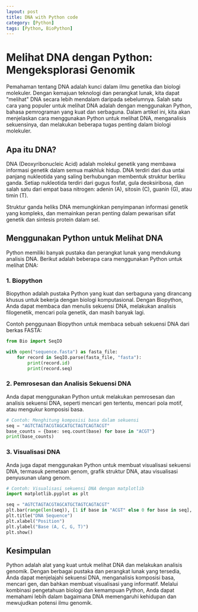 ```yaml
---
layout: post
title: DNA with Python code
category: [Python]
tags: [Python, BioPython]
---
```

# Melihat DNA dengan Python: Mengeksplorasi Genomik

Pemahaman tentang DNA adalah kunci dalam ilmu genetika dan biologi molekuler. Dengan kemajuan teknologi dan perangkat lunak, kita dapat "melihat" DNA secara lebih mendalam daripada sebelumnya. Salah satu cara yang populer untuk melihat DNA adalah dengan menggunakan Python, bahasa pemrograman yang kuat dan serbaguna. Dalam artikel ini, kita akan menjelaskan cara menggunakan Python untuk melihat DNA, menganalisis sekuensinya, dan melakukan beberapa tugas penting dalam biologi molekuler.

## Apa itu DNA?

DNA (Deoxyribonucleic Acid) adalah molekul genetik yang membawa informasi genetik dalam semua makhluk hidup. DNA terdiri dari dua untai panjang nukleotida yang saling berhubungan membentuk struktur berliku ganda. Setiap nukleotida terdiri dari gugus fosfat, gula deoksiribosa, dan salah satu dari empat basa nitrogen: adenin (A), sitosin (C), guanin (G), atau timin (T).

Struktur ganda heliks DNA memungkinkan penyimpanan informasi genetik yang kompleks, dan memainkan peran penting dalam pewarisan sifat genetik dan sintesis protein dalam sel.

## Menggunakan Python untuk Melihat DNA

Python memiliki banyak pustaka dan perangkat lunak yang mendukung analisis DNA. Berikut adalah beberapa cara menggunakan Python untuk melihat DNA:

### 1. **Biopython**

Biopython adalah pustaka Python yang kuat dan serbaguna yang dirancang khusus untuk bekerja dengan biologi komputasional. Dengan Biopython, Anda dapat membaca dan menulis sekuensi DNA, melakukan analisis filogenetik, mencari pola genetik, dan masih banyak lagi.

Contoh penggunaan Biopython untuk membaca sebuah sekuensi DNA dari berkas FASTA:

```python
from Bio import SeqIO

with open("sequence.fasta") as fasta_file:
    for record in SeqIO.parse(fasta_file, "fasta"):
        print(record.id)
        print(record.seq)
```

### 2. **Pemrosesan dan Analisis Sekuensi DNA**

Anda dapat menggunakan Python untuk melakukan pemrosesan dan analisis sekuensi DNA, seperti mencari gen tertentu, mencari pola motif, atau mengukur komposisi basa.

```python
# Contoh: Menghitung komposisi basa dalam sekuensi
seq = "AGTCTAGTACGTAGCATGCTAGTCAGTACGT"
base_counts = {base: seq.count(base) for base in "ACGT"}
print(base_counts)
```

### 3. **Visualisasi DNA**

Anda juga dapat menggunakan Python untuk membuat visualisasi sekuensi DNA, termasuk pemetaan genom, grafik struktur DNA, atau visualisasi penyusunan ulang genom.

```python
# Contoh: Visualisasi sekuensi DNA dengan matplotlib
import matplotlib.pyplot as plt

seq = "AGTCTAGTACGTAGCATGCTAGTCAGTACGT"
plt.bar(range(len(seq)), [1 if base in "ACGT" else 0 for base in seq], color=['green' if base in "ACGT" else 'gray' for base in seq])
plt.title("DNA Sequence")
plt.xlabel("Position")
plt.ylabel("Base (A, C, G, T)")
plt.show()
```

## Kesimpulan

Python adalah alat yang kuat untuk melihat DNA dan melakukan analisis genomik. Dengan berbagai pustaka dan perangkat lunak yang tersedia, Anda dapat menjelajahi sekuensi DNA, menganalisis komposisi basa, mencari gen, dan bahkan membuat visualisasi yang informatif. Melalui kombinasi pengetahuan biologi dan kemampuan Python, Anda dapat memahami lebih dalam bagaimana DNA memengaruhi kehidupan dan mewujudkan potensi ilmu genomik.

